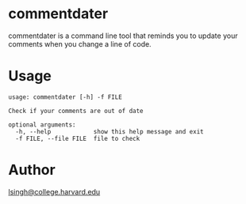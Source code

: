 commentdater
=======================

commentdater is a command line tool that reminds you to update your comments when you change a line of code.

Usage
=======================
    usage: commentdater [-h] -f FILE

    Check if your comments are out of date

    optional arguments:
      -h, --help            show this help message and exit
      -f FILE, --file FILE  file to check

Author
======================
<lsingh@college.harvard.edu>
